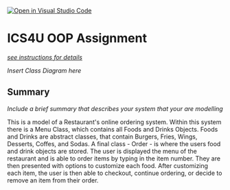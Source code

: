 [![Open in Visual Studio Code](https://classroom.github.com/assets/open-in-vscode-c66648af7eb3fe8bc4f294546bfd86ef473780cde1dea487d3c4ff354943c9ae.svg)](https://classroom.github.com/online_ide?assignment_repo_id=9233175&assignment_repo_type=AssignmentRepo)
# ICS4U OOP Assignment

[*see instructions for details*](Instructions.md)

*Insert Class Diagram here*  

## Summary
*Include a brief summary that describes your system that your are modelling*

This is a model of a Restaurant's online ordering system. Within this system there is a Menu Class, which contains all Foods and Drinks Objects. Foods and Drinks are abstract classes, that contain Burgers, Fries, Wings, Desserts, Coffes, and Sodas. A final class - Order - is where the users food and drink objects are stored. The user is displayed the menu of the restaurant and is able to order items by typing in the item number. They are then presented with options to customize each food. After customizing each item, the user is then able to checkout, continue ordering, or decide to remove an item from their order. 
